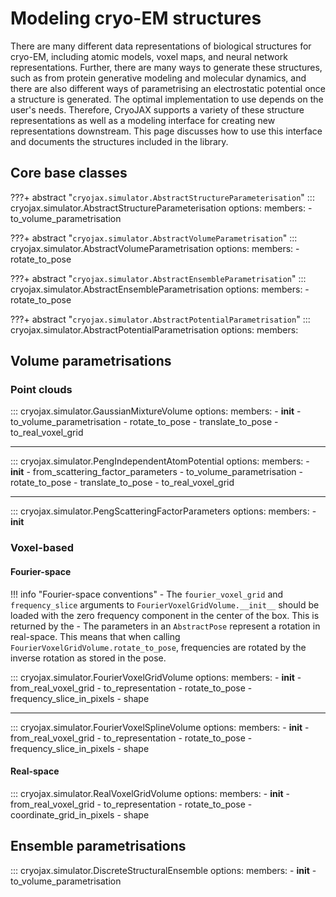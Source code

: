 # Modeling cryo-EM structures

There are many different data representations of biological structures for cryo-EM, including atomic models, voxel maps, and neural network representations. Further, there are many ways to generate these structures, such as from protein generative modeling and molecular dynamics, and there are also different ways of parametrising an electrostatic potential once a structure is generated. The optimal implementation to use depends on the user's needs. Therefore, CryoJAX supports a variety of these structure representations as well as a modeling interface for creating new representations downstream. This page discusses how to use this interface and documents the structures included in the library.

## Core base classes

???+ abstract "`cryojax.simulator.AbstractStructureParameterisation`"
    ::: cryojax.simulator.AbstractStructureParameterisation
        options:
            members:
                - to_volume_parametrisation


???+ abstract "`cryojax.simulator.AbstractVolumeParametrisation`"
    ::: cryojax.simulator.AbstractVolumeParametrisation
        options:
            members:
                - rotate_to_pose

???+ abstract "`cryojax.simulator.AbstractEnsembleParametrisation`"
    ::: cryojax.simulator.AbstractEnsembleParametrisation
        options:
            members:
                - rotate_to_pose

???+ abstract "`cryojax.simulator.AbstractPotentialParametrisation`"
    ::: cryojax.simulator.AbstractPotentialParametrisation
        options:
            members:

## Volume parametrisations

### Point clouds

::: cryojax.simulator.GaussianMixtureVolume
    options:
        members:
            - __init__
            - to_volume_parametrisation
            - rotate_to_pose
            - translate_to_pose
            - to_real_voxel_grid

---

::: cryojax.simulator.PengIndependentAtomPotential
    options:
        members:
            - __init__
            - from_scattering_factor_parameters
            - to_volume_parametrisation
            - rotate_to_pose
            - translate_to_pose
            - to_real_voxel_grid

---

::: cryojax.simulator.PengScatteringFactorParameters
        options:
            members:
                - __init__

### Voxel-based



#### Fourier-space

!!! info "Fourier-space conventions"
    - The `fourier_voxel_grid` and `frequency_slice` arguments to
    `FourierVoxelGridVolume.__init__` should be loaded with the zero frequency
    component in the center of the box. This is returned by the
    - The parameters in an `AbstractPose` represent a rotation in real-space. This means that when calling `FourierVoxelGridVolume.rotate_to_pose`,
    frequencies are rotated by the inverse rotation as stored in the pose.

::: cryojax.simulator.FourierVoxelGridVolume
        options:
            members:
                - __init__
                - from_real_voxel_grid
                - to_representation
                - rotate_to_pose
                - frequency_slice_in_pixels
                - shape

---

::: cryojax.simulator.FourierVoxelSplineVolume
        options:
            members:
                - __init__
                - from_real_voxel_grid
                - to_representation
                - rotate_to_pose
                - frequency_slice_in_pixels
                - shape


#### Real-space


::: cryojax.simulator.RealVoxelGridVolume
        options:
            members:
                - __init__
                - from_real_voxel_grid
                - to_representation
                - rotate_to_pose
                - coordinate_grid_in_pixels
                - shape


## Ensemble parametrisations

::: cryojax.simulator.DiscreteStructuralEnsemble
        options:
            members:
                - __init__
                - to_volume_parametrisation
